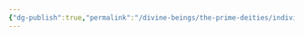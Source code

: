 ```yaml
---
{"dg-publish":true,"permalink":"/divine-beings/the-prime-deities/individual/cyrrollalee/","dgHomeLink":true,"dgPassFrontmatter":false}
---
```

